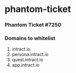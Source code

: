 # phantom-ticket

### Phantom Ticket #7250

### Domains to whitelist
1. intract.io
2. persona.intract.io
3. quest.intract.io
4. app.intract.io
